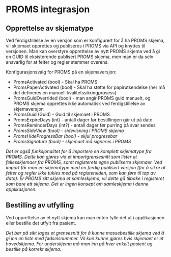# PROMS integrasjon

## Opprettelse av skjematype

Ved ferdigstillelse av en versjon som er konfigurert for å ha PROMS skjema, vil skjemaet opprettes og publiseres i PROMS via API og knyttes til versjonen. 
Man kan overstyre opprettelse av nytt PROMS skjema ved å gi en GUID til eksisterende publisert PROMS skjema, men man er da selv ansvarlig for at felter og regler stemmer overens.

Konfigurasjonsvalg for PROMS på en skjemaversjon:
* PromsActivated (bool) - Skal ha PROMS 
* PromsPaperActivated (bool) - Skal ha støtte for papirutsendelse (her må det defineres en manuell kvalitetssikringprosess) 
* PromsGuidOverrided (bool) - man angir PROMS guid manuelt, og PROMS skjema opprettes ikke automatisk ved ferdigstillelse av skjemaversjon
* PromsGuid (Guid) - Guid til skjemaet i PROMS
* PromsExpireDays (int) - antall dager før bestillingen går ut på dato
* PromsReminderDays (int?) - antall dager før purring på svar sendes
* *PromsSideView (bool) - sidevisning i PROMS skjema*
* *PromsHideProgressBar (bool) - skjul progressbar*
* *PromsSignature (bool) - skjemaet må signeres i PROMS*

*Det er også funksjonalitet for å importere en komplett skjematype fra PROMS. Dette kan gjøres via et importgrensesnitt som lister ut fellesskjemaer fra PROMS, samt registerets egne publiserte skjemaer. Ved import får man en skjematype med en ferdig publisert versjon (for å sikre at felter og regler ikke tukles med på registersiden, som kan føre til tap av data). Er PROMS sitt skjema et samleskjema, vil dette gå tilbake i registeret som bare ett skjema. Det er ingen konsept om samleskjema i denne applikasjonen.*

## Bestilling av utfylling

Ved opprettelse av et nytt skjema kan man enten fylle det ut i applikasjonen eller bestille det utfylt fra pasient. 

*Det bør på sikt lages et grensesnitt for å kunne massebestille skjema ved å gi inn en liste med fødselsnummer. Vil kun kunne gjøres hvis skjemaet er et hovedskjema. For underskjema må man inn på hver enkelt pasient og bestille på korrekt skjema.*
